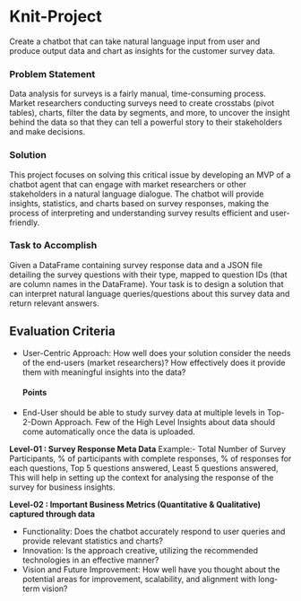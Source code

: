 # Knit-Project
Create a chatbot that can take natural language input from user and produce output data and chart as insights for the customer survey data.

### Problem Statement
 Data analysis for surveys is a fairly manual, time-consuming process. Market researchers conducting surveys need to create crosstabs (pivot tables), charts, filter the data by segments, and more, to uncover the insight behind the data so that they can tell a powerful story to their stakeholders and make decisions.

 ### Solution 

 This project focuses on solving this critical issue by developing an MVP of a chatbot agent that can engage with market researchers or other stakeholders in a natural language dialogue. The chatbot will provide insights, statistics, and charts based on survey responses, making the process of interpreting and understanding survey results efficient and user-friendly.


 ### Task to Accomplish 

 Given a DataFrame containing survey response data and a JSON file detailing the survey questions with their type, mapped to question IDs (that are column names in the DataFrame). Your task is to design a solution that can interpret natural language queries/questions about this survey data and return relevant answers.

 ## Evaluation Criteria 

- User-Centric Approach: How well does your solution consider the needs of the end-users (market researchers)? How effectively does it provide them with meaningful insights into the data?
    #### Points 
- End-User should be able to study survey data at multiple levels in Top-2-Down Approach. Few of the High Level Insights about data should come automatically once the data is uploaded.

**Level-01 : Survey Response Meta Data**
    Example:- 
    Total Number of Survey Participants, % of participants with complete responses,
    % of responses for each questions, Top 5 questions answered, Least 5 questions answered,
    This will help in setting up the context for analysing the response of the survey for business insights. 

**Level-02 : Important Business Metrics (Quantitative & Qualitative) captured through data**

         

- Functionality: Does the chatbot accurately respond to user queries and provide relevant statistics and charts?
- Innovation: Is the approach creative, utilizing the recommended technologies in an effective manner?
- Vision and Future Improvement: How well have you thought about the potential areas for improvement, scalability, and          alignment with long-term vision?
